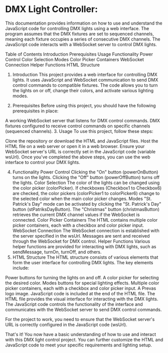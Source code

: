 # DMX Light Controller:

This documentation provides information on how to use and understand the JavaScript code for controlling DMX lights using a web interface. The program assumes that the DMX fixtures are set to sequenced channels, meaning each fixture occupies a series of consecutive DMX channels. The JavaScript code interacts with a WebSocket server to control DMX lights.

Table of Contents
Introduction
Prerequisites
Usage
Functionality
Power Control
Color Selection
Modes
Color Picker Containers
WebSocket Connection
Helper Functions
HTML Structure
1. Introduction<a name="introduction"></a>
This project provides a web interface for controlling DMX lights. It uses JavaScript and WebSocket communication to send DMX control commands to compatible fixtures. The code allows you to turn the lights on or off, change their colors, and activate various lighting modes.

2. Prerequisites<a name="prerequisites"></a>
Before using this project, you should have the following prerequisites in place:

A working WebSocket server that listens for DMX control commands.
DMX fixtures configured to receive control commands on specific channels (sequenced channels).
3. Usage<a name="usage"></a>
To use this project, follow these steps:

Clone the repository or download the HTML and JavaScript files.
Host the HTML file on a web server or open it in a web browser.
Ensure your WebSocket server's URL is correctly set in the JavaScript code (variable wsUrl).
Once you've completed the above steps, you can use the web interface to control your DMX lights.

4. Functionality<a name="functionality"></a>
Power Control<a name="power-control"></a>
Clicking the "On" button (powerOnButton) turns on the lights.
Clicking the "Off" button (powerOffButton) turns off the lights.
Color Selection<a name="color-selection"></a>
The color of the lights can be changed using the color picker (colorPicker).
If checkboxes (Checkbox1 to Checkbox6) are checked, the color pickers (colorPicker1 to colorPicker6) change to the selected color when the main color picker changes.
Modes<a name="modes"></a>
"St. Patrick's Day" mode can be activated by clicking the "St. Patrick's Day" button (stPatriksDayButton).
The "Christmas" button (christmasButton) retrieves the current DMX channel values if the WebSocket is connected.
Color Picker Containers<a name="color-picker-containers"></a>
The HTML contains multiple color picker containers, each with a checkbox and color picker input.
WebSocket Connection<a name="websocket-connection"></a>
The WebSocket connection is established with the server specified in the wsUrl.
Messages are sent and received through the WebSocket for DMX control.
Helper Functions<a name="helper-functions"></a>
Various helper functions are provided for interacting with DMX lights, such as sendMessage, turnOn, turnOff, and others.
5. HTML Structure<a name="html-structure"></a>
The HTML structure consists of various elements that form the user interface for controlling DMX lights. The key elements include:

Power buttons for turning the lights on and off.
A color picker for selecting the desired color.
Modes buttons for special lighting effects.
Multiple color picker containers, each with a checkbox and color picker input.
A Prevas logo image.
JavaScript code is included at the end of the HTML file.
The HTML file provides the visual interface for interacting with the DMX lights. The JavaScript code controls the functionality of the interface and communicates with the WebSocket server to send DMX control commands.

For the project to work, you need to ensure that the WebSocket server's URL is correctly configured in the JavaScript code (wsUrl).

That's it! You now have a basic understanding of how to use and interact with this DMX light control project. You can further customize the HTML and JavaScript code to meet your specific requirements and lighting setup.
